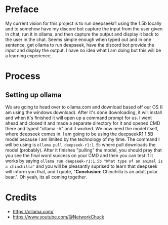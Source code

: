 # Preface
My current vision for this project is to run deepseekr1 using the 1.5b locally and to somehow have my discord bot capture the input from the user given in chat, run it in ollama, and then capture the output and display it back to the user in the chat. Seems simple enough when typed out and in one sentence, get ollama to run deepseek, have the discord bot provide the input and display the output. I have no idea what I am doing but this will be a learning experience.

# Process
## Setting up ollama
We are going to head over to ollama.com and download based off our OS (I am using the windows download). After it's done downloading, it will install and when it's finished it will open up a command prompt for us. I went ahead and closed it and made a separate directory for it and opened CMD there and typed "ollama -h" and it worked. We now need the model itself, where deepseek comes in. I am going to be using the deepseekR1 1.5B model because I am limited by the technology of my time. The command I will be using is `ollama pull deepseek-r1:1.5b` where pull downloads the model (probably). After it finishes "pulling" the model, you should pray that you see the final word success on your CMD and then you can test if it works by saying `ollama run deepseek-r1:1.5b "What type of an animal is a chinchilla"` and you will be pleasantly suprised to learn that deepseek will inform you that, and I quote, "**Conclusion:** Chinchilla is an adult polar bear.". Oh yeah, its all coming together.
















# Credits
- https://ollama.com/
- https://www.youtube.com/@NetworkChuck
